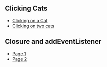 ## Clicking Cats 
* [Clicking on a Cat](https://htmlpreview.github.io/?https://github.com/dr-roshyara/javascript-Examples/blob/master/clicking_cat.html)
* [Clicking on two cats](https://htmlpreview.github.io/?https://github.com/dr-roshyara/javascript-Examples/blob/master/clicking_cat1.html)

##	Closure and addEventListener
* [Page 1](https://htmlpreview.github.io/?https://github.com/dr-roshyara/javascript-Examples/blob/master/closure_event_listner.html)
* [Page 2](https://htmlpreview.github.io/?https://github.com/dr-roshyara/javascript-Examples/blob/master/closure_event_listner1.html)

